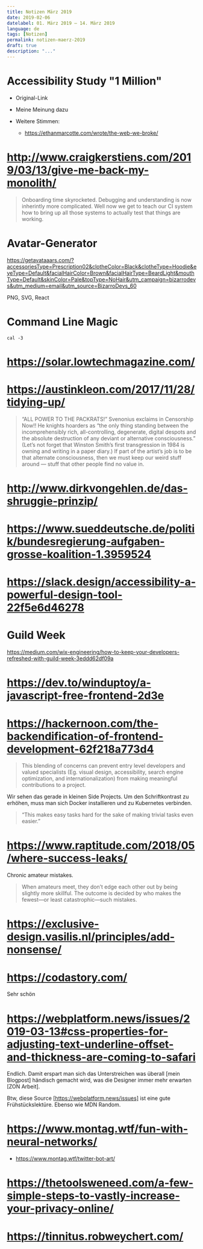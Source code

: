 ```yaml
---
title: Notizen März 2019
date: 2019-02-06
datelabel: 01. März 2019 – 14. März 2019
language: de
tags: [Notizen]
permalink: notizen-maerz-2019
draft: true
description: "..."
---
```


# Accessibility Study "1 Million"

- Original-Link
- Meine Meinung dazu

- Weitere Stimmen:
  - https://ethanmarcotte.com/wrote/the-web-we-broke/



# http://www.craigkerstiens.com/2019/03/13/give-me-back-my-monolith/

> Onboarding time skyrocketed. Debugging and understanding is now inherintly more complicated. Well now we get to teach our CI system how to bring up all those systems to actually test that things are working.



# Avatar-Generator

https://getavataaars.com/?accessoriesType=Prescription02&clotheColor=Black&clotheType=Hoodie&eyeType=Default&facialHairColor=Brown&facialHairType=BeardLight&mouthType=Default&skinColor=Pale&topType=NoHair&utm_campaign=bizarrodevs&utm_medium=email&utm_source=BizarroDevs_60

PNG, SVG, React


# Command Line Magic

`cal -3`


# https://solar.lowtechmagazine.com/



# https://austinkleon.com/2017/11/28/tidying-up/

> “ALL POWER TO THE PACKRATS!” Svenonius exclaims in Censorship Now!! He knights hoarders as “the only thing standing between the incomprehensibly rich, all-controlling, degenerate, digital despots and the absolute destruction of any deviant or alternative consciousness.” (Let’s not forget that Winston Smith’s first transgression in 1984 is owning and writing in a paper diary.) If part of the artist’s job is to be that alternate consciousness, then we must keep our weird stuff around — stuff that other people find no value in.


# http://www.dirkvongehlen.de/das-shruggie-prinzip/



# https://www.sueddeutsche.de/politik/bundesregierung-aufgaben-grosse-koalition-1.3959524



# https://slack.design/accessibility-a-powerful-design-tool-22f5e6d46278



# Guild Week

https://medium.com/wix-engineering/how-to-keep-your-developers-refreshed-with-guild-week-3eddd62df09a



# https://dev.to/winduptoy/a-javascript-free-frontend-2d3e




# https://hackernoon.com/the-backendification-of-frontend-development-62f218a773d4

> This blending of concerns can prevent entry level developers and valued specialists (Eg. visual design, accessibility, search engine optimization, and internationalization) from making meaningful contributions to a project.

Wir sehen das gerade in kleinen Side Projects. Um den Schriftkontrast zu erhöhen, muss man sich Docker installieren und zu Kubernetes verbinden.

> “This makes easy tasks hard for the sake of making trivial tasks even easier.”


# https://www.raptitude.com/2018/05/where-success-leaks/

Chronic amateur mistakes.

> When amateurs meet, they don’t edge each other out by being slightly more skillful. The outcome is decided by who makes the fewest—or least catastrophic—such mistakes.


# https://exclusive-design.vasilis.nl/principles/add-nonsense/



# https://codastory.com/

Sehr schön


# https://webplatform.news/issues/2019-03-13#css-properties-for-adjusting-text-underline-offset-and-thickness-are-coming-to-safari

Endlich. Damit erspart man sich das Unterstreichen was überall [mein Blogpost] händisch gemacht wird, was die Designer immer mehr erwarten [ZON Arbeit].

Btw, diese Source [https://webplatform.news/issues] ist eine gute Frühstückslektüre. Ebenso wie MDN Random.



# https://www.montag.wtf/fun-with-neural-networks/

- https://www.montag.wtf/twitter-bot-art/



# https://thetoolsweneed.com/a-few-simple-steps-to-vastly-increase-your-privacy-online/



# https://tinnitus.robweychert.com/
